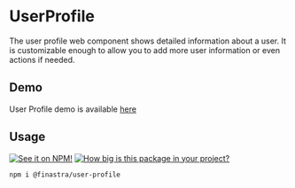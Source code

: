 # UserProfile

The user profile web component shows detailed information about a user.
It is customizable enough to allow you to add more user information or even actions if needed.

## Demo

User Profile demo is available [here](https://finastra.github.io/finastra-design-system/?path=/story/components-user-profile--default)

## Usage

[![See it on NPM!](https://img.shields.io/npm/v/@finastra/user-profile?style=for-the-badge)](https://www.npmjs.com/package/@finastra/user-profile)
[![How big is this package in your project?](https://img.shields.io/bundlephobia/minzip/@finastra/user-profile?style=for-the-badge)](https://bundlephobia.com/result?p=@finastra/user-profile)

```
npm i @finastra/user-profile
```
